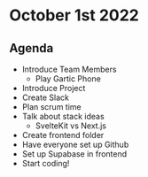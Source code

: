 # October 1st 2022

## Agenda
- Introduce Team Members
  - Play Gartic Phone
- Introduce Project
- Create Slack
- Plan scrum time
- Talk about stack ideas
  - SvelteKit vs Next.js
- Create frontend folder
- Have everyone set up Github
- Set up Supabase in frontend
- Start coding!